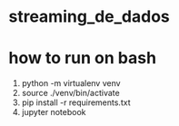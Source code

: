 # streaming_de_dados

 
# how to run on bash
1. python -m virtualenv venv
2. source ./venv/bin/activate
3. pip install -r requirements.txt
4. jupyter notebook


